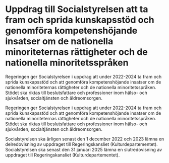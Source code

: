 # Uppdrag till Socialstyrelsen att ta fram och sprida kunskapsstöd och genomföra kompetenshöjande insatser om de nationella minoriteternas rättigheter och de nationella minoritetsspråken

Regeringen ger Socialstyrelsen i uppdrag att under 2022-2024 ta fram och sprida kunskapsstöd och att genomföra kompetenshöjande insatser om de nationella minoriteternas rättigheter och de nationella minoritetsspråken. Stödet ska riktas till beslutsfattare och professioner inom hälso- och sjukvården, socialtjänsten och äldreomsorgen.

Regeringen ger Socialstyrelsen i uppdrag att under 2022-2024 ta fram och sprida kunskapsstöd och att genomföra kompetenshöjande insatser om de nationella minoriteternas rättigheter och de nationella minoritetsspråken. Stödet ska riktas till beslutsfattare och professioner inom hälso- och sjukvården, socialtjänsten och äldreomsorgen.

Socialstyrelsen ska årligen senast den 1 december 2022 och 2023 lämna en delredovisning av uppdraget till Regeringskansliet (Kulturdepartementet). Socialstyrelsen ska senast den 31 januari 2025 lämna en slutredovisning av uppdraget till Regeringskansliet (Kulturdepartementet).
